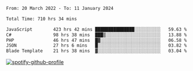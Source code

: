 <!--START_SECTION:waka-->

```txt
From: 20 March 2022 - To: 11 January 2024

Total Time: 710 hrs 34 mins

JavaScript        423 hrs 42 mins ███████████████░░░░░░░░░░   59.63 %
C#                98 hrs 38 mins  ███▒░░░░░░░░░░░░░░░░░░░░░   13.88 %
PHP               46 hrs 47 mins  █▓░░░░░░░░░░░░░░░░░░░░░░░   06.58 %
JSON              27 hrs 6 mins   █░░░░░░░░░░░░░░░░░░░░░░░░   03.82 %
Blade Template    21 hrs 38 mins  ▓░░░░░░░░░░░░░░░░░░░░░░░░   03.04 %
```

<!--END_SECTION:waka-->
[![spotify-github-profile](https://spotify-github-profile.vercel.app/api/view?uid=c00zprrvy9xiloa9qnco3hmng&cover_image=true&theme=novatorem&show_offline=false&background_color=121212&bar_color=53b14f&bar_color_cover=false)](https://spotify-github-profile.vercel.app/api/view?uid=c00zprrvy9xiloa9qnco3hmng&redirect=true)




